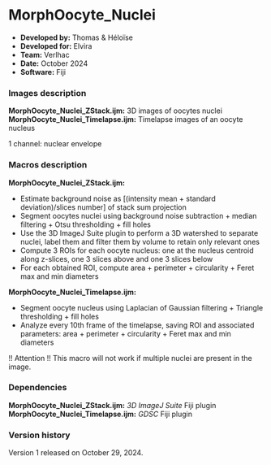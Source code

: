 # MorphOocyte_Nuclei

* **Developed by:** Thomas & Héloïse
* **Developed for:** Elvira
* **Team:** Verlhac
* **Date:** October 2024
* **Software:** Fiji


### Images description

**MorphOocyte_Nuclei_ZStack.ijm:** 3D images of oocytes nuclei
**MorphOocyte_Nuclei_Timelapse.ijm:** Timelapse images of an oocyte nucleus

1 channel: nuclear envelope

### Macros description

**MorphOocyte_Nuclei_ZStack.ijm:**

* Estimate background noise as [(intensity mean + standard deviation)/slices number] of stack sum projection
* Segment oocytes nuclei using background noise subtraction + median filtering + Otsu thresholding + fill holes
* Use the 3D ImageJ Suite plugin to perform a 3D watershed to separate nuclei, label them and filter them by volume to retain only relevant ones
* Compute 3 ROIs for each oocyte nucleus: one at the nucleus centroid along z-slices, one 3 slices above and one 3 slices below
* For each obtained ROI, compute area + perimeter + circularity + Feret max and min diameters

**MorphOocyte_Nuclei_Timelapse.ijm:**

* Segment oocyte nucleus using Laplacian of Gaussian filtering + Triangle thresholding + fill holes
* Analyze every 10th frame of the timelapse, saving ROI and associated parameters: area + perimeter + circularity + Feret max and min diameters

!! Attention !!  This macro will not work if multiple nuclei are present in the image.

### Dependencies

**MorphOocyte_Nuclei_ZStack.ijm:** *3D ImageJ Suite* Fiji plugin
**MorphOocyte_Nuclei_Timelapse.ijm:** *GDSC* Fiji plugin

### Version history

Version 1 released on October 29, 2024.
